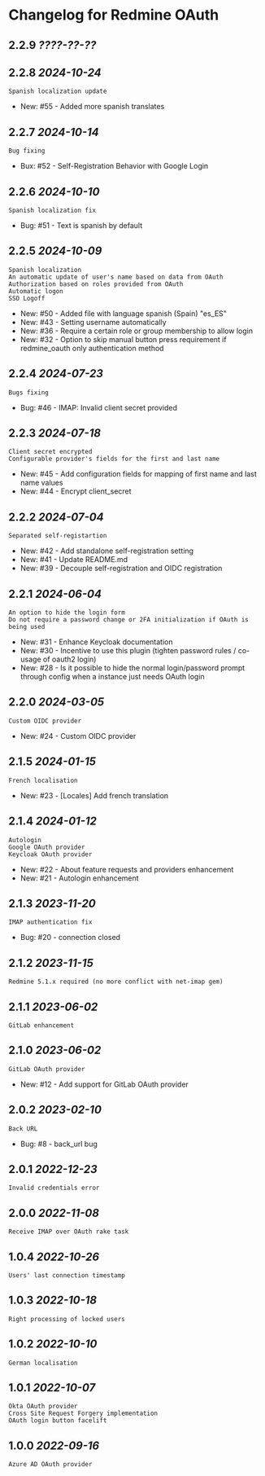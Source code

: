Changelog for Redmine OAuth
==========================

2.2.9 *????-??-??*
------------------

2.2.8 *2024-10-24*
------------------

    Spanish localization update

* New: #55 - Added more spanish translates

2.2.7 *2024-10-14*
------------------

    Bug fixing 

* Bux: #52 - Self-Registration Behavior with Google Login 


2.2.6 *2024-10-10*
------------------

    Spanish localization fix

* Bug: #51 - Text is spanish by default

2.2.5 *2024-10-09*
------------------

    Spanish localization
    An automatic update of user's name based on data from OAuth
    Authorization based on roles provided from OAuth
    Automatic logon
    SSO Logoff

* New: #50 - Added file with language spanish (Spain) "es_ES"
* New: #43 - Setting username automatically
* New: #36 - Require a certain role or group membership to allow login
* New: #32 - Option to skip manual button press requirement if redmine_oauth only authentication method

2.2.4 *2024-07-23*
------------------

    Bugs fixing

* Bug: #46 - IMAP: Invalid client secret provided 

2.2.3 *2024-07-18*
------------------

    Client secret encrypted
    Configurable provider's fields for the first and last name

* New: #45 - Add configuration fields for mapping of first name and last name values
* New: #44 - Encrypt client_secret

2.2.2 *2024-07-04*
------------------

    Separated self-registartion

* New: #42 - Add standalone self-registration setting
* New: #41 - Update README.md
* New: #39 - Decouple self-registration and OIDC registration 

2.2.1 *2024-06-04*
------------------

    An option to hide the login form
    Do not require a password change or 2FA initialization if OAuth is being used

* New: #31 - Enhance Keycloak documentation
* New: #30 - Incentive to use this plugin (tighten password rules / co-usage of oauth2 login)
* New: #28 - Is it possible to hide the normal login/password prompt through config when a instance just needs OAuth login

2.2.0 *2024-03-05*
------------------

    Custom OIDC provider

* New: #24 - Custom OIDC provider

2.1.5 *2024-01-15*
------------------

    French localisation

* New: #23 - [Locales] Add french translation 

2.1.4 *2024-01-12*
------------------
    
    Autologin
    Google OAuth provider
    Keycloak OAuth provider

* New: #22 - About feature requests and providers enhancement
* New: #21 - Autologin enhancement

2.1.3 *2023-11-20*
------------------

    IMAP authentication fix

* Bug: #20 - connection closed

2.1.2 *2023-11-15*
------------------

    Redmine 5.1.x required (no more conflict with net-imap gem)

2.1.1 *2023-06-02*
------------------

    GitLab enhancement

2.1.0 *2023-06-02*
------------------

    GitLab OAuth provider

* New: #12 - Add support for GitLab OAuth provider

2.0.2 *2023-02-10*
------------------

    Back URL

* Bug: #8 - back_url bug

2.0.1 *2022-12-23*
------------------

    Invalid credentials error

2.0.0 *2022-11-08*
------------------

    Receive IMAP over OAuth rake task

1.0.4 *2022-10-26*
------------------

    Users' last connection timestamp

1.0.3 *2022-10-18*
------------------

    Right processing of locked users

1.0.2 *2022-10-10*
------------------

    German localisation

1.0.1 *2022-10-07*
------------------

    Okta OAuth provider
    Cross Site Request Forgery implementation
    OAuth login button facelift

1.0.0 *2022-09-16*
------------------

    Azure AD OAuth provider
